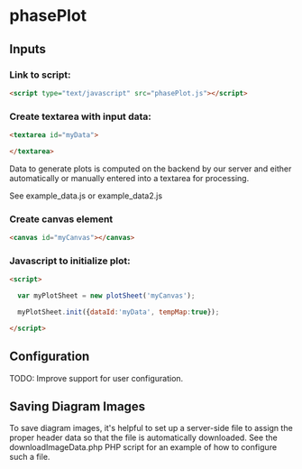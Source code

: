 # phasePlot

## Inputs

### Link to script:

```html
<script type="text/javascript" src="phasePlot.js"></script>
```

### Create textarea with input data:

```html
<textarea id="myData">

</textarea>
```

Data to generate plots is computed on the backend by our server and either automatically or manually entered into a textarea for processing.

See example_data.js or example_data2.js


### Create canvas element

```html
<canvas id="myCanvas"></canvas>
```

### Javascript to initialize plot:

```html
<script>

  var myPlotSheet = new plotSheet('myCanvas');

  myPlotSheet.init({dataId:'myData', tempMap:true});

</script>
```

## Configuration

TODO:  Improve support for user configuration.

## Saving Diagram Images

To save diagram images, it's helpful to set up a server-side file to assign the proper header data so that the file is automatically downloaded.  See the downloadImageData.php PHP script for an example of how to configure such a file.
